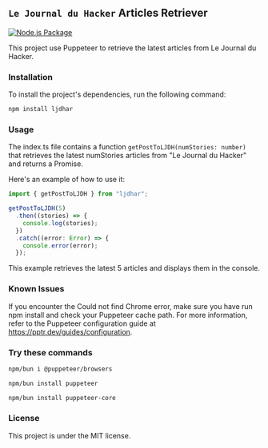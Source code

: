 ## `Le Journal du Hacker` Articles Retriever
[![Node.js Package](https://github.com/benoitpetit/ljdhar/actions/workflows/npm-publish.yml/badge.svg)](https://github.com/benoitpetit/ljdhar/actions/workflows/npm-publish.yml)

This project use Puppeteer to retrieve the latest articles from Le Journal du Hacker.

### Installation

To install the project's dependencies, run the following command:

```bash
npm install ljdhar
```

### Usage

The index.ts file contains a function `getPostToLJDH(numStories: number)` that retrieves the latest numStories articles from "Le Journal du Hacker" and returns a Promise.

Here's an example of how to use it:

```typescript
import { getPostToLJDH } from "ljdhar";

getPostToLJDH(5)
  .then((stories) => {
    console.log(stories);
  })
  .catch((error: Error) => {
    console.error(error);
  });
```

This example retrieves the latest 5 articles and displays them in the console.

### Known Issues

If you encounter the Could not find Chrome error, make sure you have run npm install and check your Puppeteer cache path. For more information, refer to the Puppeteer configuration guide at https://pptr.dev/guides/configuration.

### Try these commands

```bash
npm/bun i @puppeteer/browsers
```

```bash
npm/bun install puppeteer
```

```bash
npm/bun install puppeteer-core
```

### License

This project is under the MIT license.
